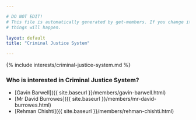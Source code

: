 ```yaml
---

# DO NOT EDIT!
# This file is automatically generated by get-members. If you change it, bad
# things will happen.

layout: default
title: "Criminal Justice System"

---
```


{% include interests/criminal-justice-system.md %}

### Who is interested in Criminal Justice System?


* [Gavin Barwell]({{ site.baseurl }}/members/gavin-barwell.html)
* [Mr David Burrowes]({{ site.baseurl }}/members/mr-david-burrowes.html)
* [Rehman Chishti]({{ site.baseurl }}/members/rehman-chishti.html)
